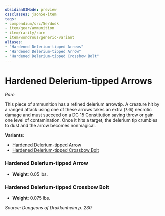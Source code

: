 ```yaml
---
obsidianUIMode: preview
cssclasses: json5e-item
tags:
- compendium/src/5e/dodk
- item/gear/ammunition
- item/rarity/rare
- item/wondrous/generic-variant
aliases: 
- "Hardened Delerium-tipped Arrows"
- "Hardened Delerium-tipped Arrow"
- "Hardened Delerium-tipped Crossbow Bolt"
---
```

# Hardened Delerium-tipped Arrows
*Rare*  


This piece of ammunition has a refined delerium arrowtip. A creature hit by a ranged attack using one of these arrows takes an extra (`3d6`) necrotic damage and must succeed on a DC 15 Constitution saving throw or gain one level of contamination. Once it hits a target, the delerium tip crumbles to dust and the arrow becomes nonmagical.

**Variants**:
- [Hardened Delerium-tipped Arrow](#Hardened%20Delerium-tipped%20Arrow)
- [Hardened Delerium-tipped Crossbow Bolt](#Hardened%20Delerium-tipped%20Crossbow%20Bolt)

### Hardened Delerium-tipped Arrow

- **Weight**: 0.05 lbs.

### Hardened Delerium-tipped Crossbow Bolt

- **Weight**: 0.075 lbs.


*Source: Dungeons of Drakkenheim p. 230*